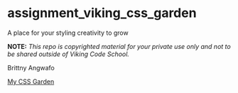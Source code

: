assignment_viking_css_garden
============================

A place for your styling creativity to grow


**NOTE:** *This repo is copyrighted material for your private use only and not to be shared outside of Viking Code School.*

Brittny Angwafo

<a href="https://possession4.github.io/assignment_viking_css_garden/" target="_blank">My CSS Garden</a>

